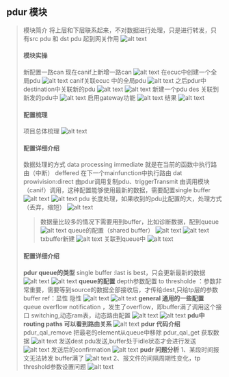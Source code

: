 ## pdur 模块
> 模块简介
> 将上层和下层联系起来，不对数据进行处理，只是进行转发，只有src pdu 和 dst pdu
> 起到网关作用
> ![alt text](image.png)
> #### 模块实操
> 新配置一路can
> 现在canif上新增一路can
> ![alt text](image-1.png)
> 在ecuc中创建一个全局pdu
> ![alt text](image-2.png)
> canif关联ecuc 中的全局pdu
> ![alt text](image-3.png)
> 之后pdur中 destination中关联新的pdu
> ![alt text](image-4.png)
> ![alt text](image-5.png)
> 新建一个pdu des 关联到新发的pdu中
> ![alt text](image-6.png)
> 启用gateway功能
> ![alt text](image-7.png)
> 结果
> ![alt text](image-8.png)
> #### 配置梳理
> 项目总体梳理
> ![alt text](image-9.png)
> #### 配置详细介绍
> 数据处理的方式 data processing
> immediate 就是在当前的函数中执行路由（中断）
> deffered 在下一个mainfunction中执行路由
> dat prowivision:direct 由pdur调用复制pdu、triggerTransmit 由调用模块（canif）调用，这种配置能够使用最新的数据，需要配置single buffer
> ![alt text](image-11.png)
> ![alt text](image-10.png)
> pdu 长度处理，如果收到的pdu比配置的大，处理方式（丢弃，缩短）
> ![alt text](image-12.png)
>> 数据量比较多的情况下需要用到buffer，比如诊断数据，配到queue
> ![alt text](image-13.png)
>> queue的配置（shared buffer）
>> ![alt text](image-14.png)
>> ![alt text](image-16.png)
>> txbuffer新建
>> ![alt text](image-15.png)
>> 关联到queue中
>> ![alt text](image-17.png)
> #### 配置详细介绍
> **pdur queue的类型**
> single buffer :last is best，只会更新最新的数据
> ![alt text](image-18.png)
> ![alt text](image-19.png)
> **queue的配置**
> depth参数配置
> to thresholde ：参数非常重要，需要等到source的数据全部接收后，才传给dest,只给tp层的参数
> buffer ref：显性 隐性
> ![alt text](image-20.png)
> ![alt text](image-21.png)
> **general 通用的一些配置**
> queue overflow notification ，发生了overflow，即buffer满了调用这个接口
> switching,动态ram表，动态路由配置
> ![alt text](image-22.png)
> ![alt text](image-22.png)
> **pdu中routing paths 可以看到路由关系**
> ![alt text](image-23.png)
> **pdur 代码介绍**
> pdur_qal_remove 把最老的element从queue中移除
> pdur_qal_get 获取数据
> ![alt text](image-24.png)
> 发送dest pdu发送,buffer处于idle状态才会进行发送
> ![alt text](image-25.png)
> 发送后的confirmation
> ![alt text](image-26.png)
> **pudr 问题分析**
> 1、某段时间报文无法转发 buffer满了
> ![alt text](image-27.png)
> 2、报文件的间隔周期性变化，tp threshold参数设置问题
> ![alt text](image-28.png)

